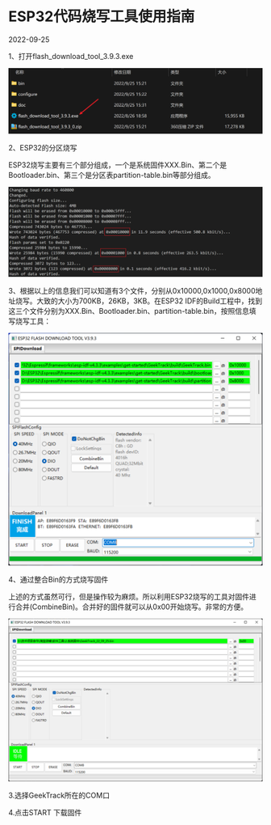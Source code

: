 # ESP32代码烧写工具使用指南

2022-09-25

1、打开flash_download_tool_3.9.3.exe

![image-20220925153225551](./Image/Download_Tool.png)

2、ESP32的分区烧写

ESP32烧写主要有三个部分组成，一个是系统固件XXX.Bin、第二个是Bootloader.bin、第三个是分区表partition-table.bin等部分组成。

![image-20221011211735789](./Image/Esp32_CodeWrite.png)

3、根据以上的信息我们可以知道有3个文件，分别从0x10000,0x1000,0x8000地址烧写。大致的大小为700KB，26KB，3KB。在ESP32 IDF的Build工程中，找到这三个文件分别为XXX.Bin、Bootloader.bin、partition-table.bin，按照信息填写烧写工具：

![GeekTrack的固件烧写主界面](./Image/GeekTrack_Download_Main.png)

4、通过整合Bin的方式烧写固件

​		上述的方式虽然可行，但是操作较为麻烦。所以利用ESP32烧写的工具对固件进行合并(CombineBin)。合并好的固件就可以从0x00开始烧写。非常的方便。

![image-20220925153225551](./Image/DownloadTools_AddrConfig.png)

3.选择GeekTrack所在的COM口

4.点击START 下载固件